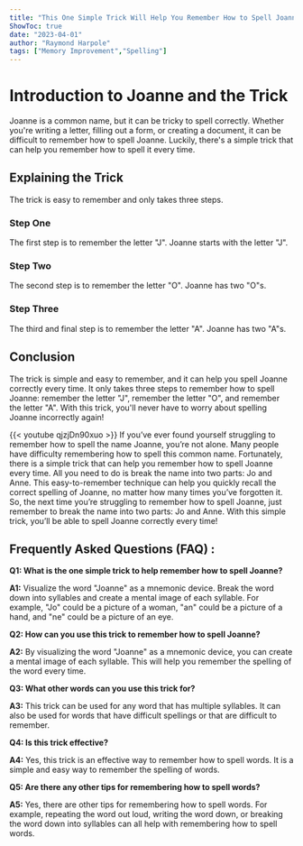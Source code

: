 ```yaml
---
title: "This One Simple Trick Will Help You Remember How to Spell Joanne Every Time!"
ShowToc: true 
date: "2023-04-01"
author: "Raymond Harpole" 
tags: ["Memory Improvement","Spelling"]
---
```

# Introduction to Joanne and the Trick

Joanne is a common name, but it can be tricky to spell correctly. Whether you're writing a letter, filling out a form, or creating a document, it can be difficult to remember how to spell Joanne. Luckily, there's a simple trick that can help you remember how to spell it every time. 

## Explaining the Trick

The trick is easy to remember and only takes three steps. 

### Step One

The first step is to remember the letter "J". Joanne starts with the letter "J". 

### Step Two

The second step is to remember the letter "O". Joanne has two "O"s. 

### Step Three

The third and final step is to remember the letter "A". Joanne has two "A"s. 

## Conclusion

The trick is simple and easy to remember, and it can help you spell Joanne correctly every time. It only takes three steps to remember how to spell Joanne: remember the letter "J", remember the letter "O", and remember the letter "A". With this trick, you'll never have to worry about spelling Joanne incorrectly again!

{{< youtube qjzjDn90xuo >}} 
If you’ve ever found yourself struggling to remember how to spell the name Joanne, you’re not alone. Many people have difficulty remembering how to spell this common name. Fortunately, there is a simple trick that can help you remember how to spell Joanne every time. All you need to do is break the name into two parts: Jo and Anne. This easy-to-remember technique can help you quickly recall the correct spelling of Joanne, no matter how many times you’ve forgotten it. So, the next time you’re struggling to remember how to spell Joanne, just remember to break the name into two parts: Jo and Anne. With this simple trick, you’ll be able to spell Joanne correctly every time!

## Frequently Asked Questions (FAQ) :
**Q1: What is the one simple trick to help remember how to spell Joanne?**

**A1:** Visualize the word "Joanne" as a mnemonic device. Break the word down into syllables and create a mental image of each syllable. For example, "Jo" could be a picture of a woman, "an" could be a picture of a hand, and "ne" could be a picture of an eye.

**Q2: How can you use this trick to remember how to spell Joanne?**

**A2:** By visualizing the word "Joanne" as a mnemonic device, you can create a mental image of each syllable. This will help you remember the spelling of the word every time.

**Q3: What other words can you use this trick for?**

**A3:** This trick can be used for any word that has multiple syllables. It can also be used for words that have difficult spellings or that are difficult to remember.

**Q4: Is this trick effective?**

**A4:** Yes, this trick is an effective way to remember how to spell words. It is a simple and easy way to remember the spelling of words.

**Q5: Are there any other tips for remembering how to spell words?**

**A5:** Yes, there are other tips for remembering how to spell words. For example, repeating the word out loud, writing the word down, or breaking the word down into syllables can all help with remembering how to spell words.





